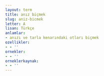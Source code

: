 ```yaml
---
layout: term
title: anız biçmek
slug: aniz-bicmek
letter: A
lisan: Türkçe
anlamlar:
- anızı ve tarla kenarındaki otları biçmek
ozellikler:
- - ''
ornekler:
- - ''
orneklerkaynak:
- - ''
---
```

